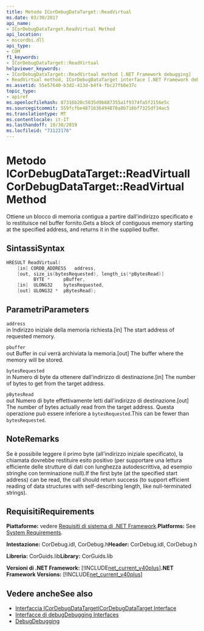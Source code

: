 ```yaml
---
title: Metodo ICorDebugDataTarget::ReadVirtual
ms.date: 03/30/2017
api_name:
- ICorDebugDataTarget.ReadVirtual Method
api_location:
- mscordbi.dll
api_type:
- COM
f1_keywords:
- ICorDebugDataTarget::ReadVirtual
helpviewer_keywords:
- ICorDebugDataTarget::ReadVirtual method [.NET Framework debugging]
- ReadVirtual method, ICorDebugDataTarget interface [.NET Framework debugging]
ms.assetid: 55e57640-b3d2-413d-b4f4-fbc27fb8e37c
topic_type:
- apiref
ms.openlocfilehash: 87316b20c5835d9b887355a1f9374fa5f2156e5c
ms.sourcegitcommit: 559fcfbe4871636494870a8b716bf7325df34ac5
ms.translationtype: MT
ms.contentlocale: it-IT
ms.lasthandoff: 10/30/2019
ms.locfileid: "73122176"
---
```

# <a name="icordebugdatatargetreadvirtual-method"></a><span data-ttu-id="a8770-102">Metodo ICorDebugDataTarget::ReadVirtual</span><span class="sxs-lookup"><span data-stu-id="a8770-102">ICorDebugDataTarget::ReadVirtual Method</span></span>
<span data-ttu-id="a8770-103">Ottiene un blocco di memoria contigua a partire dall'indirizzo specificato e lo restituisce nel buffer fornito.</span><span class="sxs-lookup"><span data-stu-id="a8770-103">Gets a block of contiguous memory starting at the specified address, and returns it in the supplied buffer.</span></span>  
  
## <a name="syntax"></a><span data-ttu-id="a8770-104">Sintassi</span><span class="sxs-lookup"><span data-stu-id="a8770-104">Syntax</span></span>  
  
```cpp  
HRESULT ReadVirtual(  
    [in] CORDB_ADDRESS   address,  
    [out, size_is(bytesRequested), length_is(*pBytesRead)]  
          BYTE *     pBuffer,  
    [in]  ULONG32    bytesRequested,  
    [out] ULONG32 *  pBytesRead);  
```  
  
## <a name="parameters"></a><span data-ttu-id="a8770-105">Parametri</span><span class="sxs-lookup"><span data-stu-id="a8770-105">Parameters</span></span>  
 `address`  
 <span data-ttu-id="a8770-106">in Indirizzo iniziale della memoria richiesta.</span><span class="sxs-lookup"><span data-stu-id="a8770-106">[in] The start address of requested memory.</span></span>  
  
 `pbuffer`  
 <span data-ttu-id="a8770-107">out Buffer in cui verrà archiviata la memoria.</span><span class="sxs-lookup"><span data-stu-id="a8770-107">[out] The buffer where the memory will be stored.</span></span>  
  
 `bytesRequested`  
 <span data-ttu-id="a8770-108">in Numero di byte da ottenere dall'indirizzo di destinazione.</span><span class="sxs-lookup"><span data-stu-id="a8770-108">[in] The number of bytes to get from the target address.</span></span>  
  
 `pBytesRead`  
 <span data-ttu-id="a8770-109">out Numero di byte effettivamente letti dall'indirizzo di destinazione.</span><span class="sxs-lookup"><span data-stu-id="a8770-109">[out] The number of bytes actually read from the target address.</span></span> <span data-ttu-id="a8770-110">Questa operazione può essere inferiore a `bytesRequested`.</span><span class="sxs-lookup"><span data-stu-id="a8770-110">This can be fewer than `bytesRequested`.</span></span>  
  
## <a name="remarks"></a><span data-ttu-id="a8770-111">Note</span><span class="sxs-lookup"><span data-stu-id="a8770-111">Remarks</span></span>  
 <span data-ttu-id="a8770-112">Se è possibile leggere il primo byte (all'indirizzo iniziale specificato), la chiamata dovrebbe restituire esito positivo (per supportare una lettura efficiente delle strutture di dati con lunghezza autodescrittiva, ad esempio stringhe con terminazione null).</span><span class="sxs-lookup"><span data-stu-id="a8770-112">If the first byte (at the specified start address) can be read, the call should return success (to support efficient reading of data structures with self-describing length, like null-terminated strings).</span></span>  
  
## <a name="requirements"></a><span data-ttu-id="a8770-113">Requisiti</span><span class="sxs-lookup"><span data-stu-id="a8770-113">Requirements</span></span>  
 <span data-ttu-id="a8770-114">**Piattaforme:** vedere [Requisiti di sistema di .NET Framework](../../../../docs/framework/get-started/system-requirements.md).</span><span class="sxs-lookup"><span data-stu-id="a8770-114">**Platforms:** See [System Requirements](../../../../docs/framework/get-started/system-requirements.md).</span></span>  
  
 <span data-ttu-id="a8770-115">**Intestazione:** CorDebug.idl, CorDebug.h</span><span class="sxs-lookup"><span data-stu-id="a8770-115">**Header:** CorDebug.idl, CorDebug.h</span></span>  
  
 <span data-ttu-id="a8770-116">**Libreria:** CorGuids.lib</span><span class="sxs-lookup"><span data-stu-id="a8770-116">**Library:** CorGuids.lib</span></span>  
  
 <span data-ttu-id="a8770-117">**Versioni di .NET Framework:** [!INCLUDE[net_current_v40plus](../../../../includes/net-current-v40plus-md.md)]</span><span class="sxs-lookup"><span data-stu-id="a8770-117">**.NET Framework Versions:** [!INCLUDE[net_current_v40plus](../../../../includes/net-current-v40plus-md.md)]</span></span>  
  
## <a name="see-also"></a><span data-ttu-id="a8770-118">Vedere anche</span><span class="sxs-lookup"><span data-stu-id="a8770-118">See also</span></span>

- [<span data-ttu-id="a8770-119">Interfaccia ICorDebugDataTarget</span><span class="sxs-lookup"><span data-stu-id="a8770-119">ICorDebugDataTarget Interface</span></span>](../../../../docs/framework/unmanaged-api/debugging/icordebugdatatarget-interface.md)
- [<span data-ttu-id="a8770-120">Interfacce di debug</span><span class="sxs-lookup"><span data-stu-id="a8770-120">Debugging Interfaces</span></span>](../../../../docs/framework/unmanaged-api/debugging/debugging-interfaces.md)
- [<span data-ttu-id="a8770-121">Debug</span><span class="sxs-lookup"><span data-stu-id="a8770-121">Debugging</span></span>](../../../../docs/framework/unmanaged-api/debugging/index.md)
